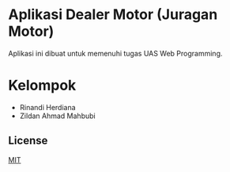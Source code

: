 # Aplikasi Dealer Motor (Juragan Motor)
Aplikasi ini dibuat untuk memenuhi tugas UAS Web Programming.

# Kelompok
* Rinandi Herdiana
* Zildan Ahmad Mahbubi

## License
[MIT](https://github.com/ujangbedog/predictions-for-suicide/blob/main/LICENSE.md)